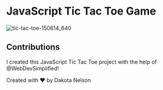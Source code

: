 # JavaScript Tic Tac Toe Game

![tic-tac-toe-150614_640](https://user-images.githubusercontent.com/77229281/108350504-e4fb0580-71a9-11eb-80e7-3810a2acf58a.png)


## Contributions 

I created this JavaScript Tic Tac Toe project with the help of @WebDevSimplified! 

Created with ❤️ by Dakota Nelson


